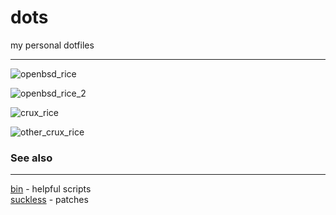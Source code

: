 # dots
my personal dotfiles

------

![openbsd_rice](https://i.redd.it/adumeevthui41.png)

![openbsd_rice_2](https://i.imgur.com/PpPbyfm.png)

![crux_rice](http://i.imgur.com/ossASOE.png)

![other_crux_rice](http://i.imgur.com/oSki6JQ.png)

### See also
---------

[bin](http://github.com/mitchweaver/bin) - helpful scripts  
[suckless](http://github.com/mitchweaver/suckless) - patches  

